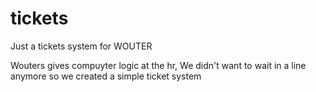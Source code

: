 # tickets
Just a tickets system for WOUTER

Wouters gives compuyter logic at the hr,
We didn't want to wait in a line anymore so we created a simple ticket system
